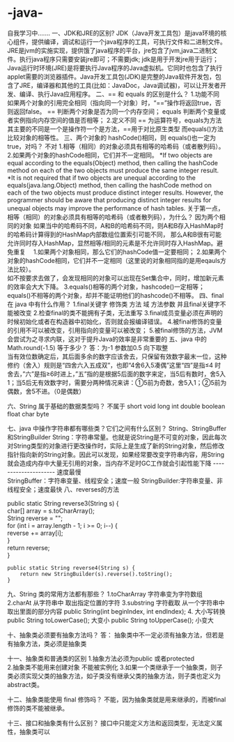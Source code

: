 # -java-
自我学习中.......
一、JDK和JRE的区别?
JDK（Java开发工具包）是java环境的核心组件，提供编译，调试和运行一个java程序的工具，可执行文件和二进制文件。
JRE是jvm的实施实现，提供饿了java程序的平台，jre包含了jvm,java二进制文件。执行java程序只需要安装jre即可；不需要jdk;
jdk是用于开发jre用于运行；
Java运行时环境(JRE)是将要执行Java程序的Java虚拟机。它同时也包含了执行applet需要的浏览器插件。Java开发工具包(JDK)是完整的Java软件开发包，包含了JRE，编译器和其他的工具(比如：JavaDoc，Java调试器)，可以让开发者开发、编译、执行Java应用程序。
二、== 和 equals 的区别是什么？
1.功能不同  如果两个对象的引用完全相同（指向同一个对象）时，“==”操作将返回true，否则返回false。
==     判断两个对象是否为同一个内存空间；
equals  判断两个变量或者实例指向内存空间的值是否相等；
2.定义不同  == 为运算符号，equals为方法
其主要的不同是一个是操作符一个是方法，==用于对比原生类型  而equals()方法比较对象的相等性。
三、两个对象的 hashCode()相同，则 equals()也一定为 true，对吗？ 不对
   1.相等（相同）的对象必须具有相等的哈希码（或者散列码）。
  2.如果两个对象的hashCode相同，它们并不一定相同。
  *If two objects are equal according to the equals(Object) method, then calling the hashCode method on each of the two      objects must produce the same integer result.
  *It is not required that if two objects are unequal according to the equals(java.lang.Object) method, then calling the    hashCode method on each of the two objects must produce distinct integer results. However, the programmer should be      aware that producing distinct integer results for unequal objects may improve the performance of hash tables.
  关于第一点，相等（相同）的对象必须具有相等的哈希码（或者散列码），为什么？
  因为两个相同的对象 如果当中的哈希码不同，A和B的哈希码不同，则A和B存入HashMap时的哈希码计算得到的HashMap内部数组位置索引可能不同，   那么A和B很有可能允许同时存入HashMap，显然相等/相同的元素是不允许同时存入HashMap。避免重复
　1.如果两个对象相同，那么它们的hashCode值一定要相同；
  2.如果两个对象的hashCode相同，它们并不一定相同（这里说的对象相同指的是用eqauls方法比较）。  
  如不按要求去做了，会发现相同的对象可以出现在Set集合中，同时，增加新元素的效率会大大下降。
  3.equals()相等的两个对象，hashcode()一定相等；equals()不相等的两个对象，却并不能证明他们的hashcode()不相等。
四、final 在 java 中有什么作用？
   1.final关键字 修饰类  方法 域 方法参数  并且final关键字不能被改变
   2.检查final的类不能拥有子类，无法重写
   3.final成员变量必须在声明的时候初始化或者在构造器中初始化，否则就会报编译错误。
   4.被final修饰的变量的引用不可以被改变，引用指向的变量可以被改变；
   5.被final修饰的方法，JVM会尝试为之寻求内联，这对于提升Java的效率是非常重要的
五、java 中的 Math.round(-1.5) 等于多少？
   答：为-1 参数加0.5  向下取整  
   当有效位数确定后，其后面多余的数字应该舍去，只保留有效数字最末一位，这种修约（舍入）规则是“四舍六入五成双”，也即“4舍6入5凑偶”这里“四”是指≤4 时舍去，”六”是指≥6时进上，”五”指的是根据5后面的数字来定，当5后有数时，舍5入1；当5后无有效数字时，需要分两种情况来讲：①5前为奇数，舍5入1；②5前为偶数，舍5不进。（0是偶数）

 六、String 属于基础的数据类型吗？
 不属于    short  void long int double boolean float char byte
 
 七、java 中操作字符串都有哪些类？它们之间有什么区别？
 String、StringBuffer和StringBuilder
String：字符串常量。也就是说String是不可变的对象，因此每次对String类型的对象进行更改操作时，实际上是生成了新的String对象，然后修改指针指向新的String对象。因此可以发现，如果经常要改变字符串内容，用String就会造成内存中大量无引用的对象，当内存不足时GC工作就会引起性能下降
---------------------  速度最慢   
StringBuffer：字符串变量、线程安全；速度一般
StringBuilder:字符串变量、非线程安全；速度最快
八、reverses的方法

   public static String reverse3(String s) {  
        char[] array = s.toCharArray();  
        String reverse = "";  
        for (int i = array.length - 1; i >= 0; i--) {  
            reverse += array[i];  
        }  
        return reverse;  
    }  
    
    public static String reverse4(String s) {  
        return new StringBuilder(s).reverse().toString();  
    }  
 
 
 九、String 类的常用方法都有那些？
   1.toCharArray   字符串变为字符数组
   2.charAt        从字符串中  取出指定位置的字符
   3.substring      字符截取  从一个字符串中取出里面的部分内容
   public String(int beginIndex, int endIndex);
   4. 大小写转换
   public String   toLowerCase(); 大变小
   public String   toUpperCase();  小变大
   
十、抽象类必须要有抽象方法吗？
   答： 抽象类中不一定必须有抽象方法，但若是有抽象方法，类必须是抽象类
   
   
 十一、抽象类和普通类的区别
 1.抽象方法必须为public 或者protected   
 2.抽象类不能用来创建对象 不能被实例化
 3.如果一个类继承于一个抽象类，则子类必须实现父类的抽象方法，如子类没有继承父类的抽象方法，则子类也定义为abstract类。

 
 十二、抽象类能使用 final 修饰吗？
 不能，因为抽象类就是用来继承的，而被final修饰的类不能被继承。
 
 
十三、接口和抽象类有什么区别？
接口中只能定义方法和返回类型，无法定义属性，抽象类可以


 
 
 
 
 
 





 
